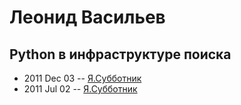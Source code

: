 # Леонид Васильев

## Python в инфраструктуре поиска
- 2011 Dec 03 -- [Я.Субботник](https://events.yandex.ru/lib/talks/169/)    
- 2011 Jul 02 -- [Я.Субботник](https://events.yandex.ru/lib/talks/224/)    
